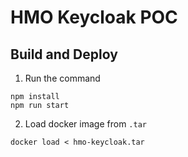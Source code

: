 # HMO Keycloak POC

## Build and Deploy

1. Run the command

```
npm install
npm run start
```

2. Load docker image from `.tar`

```
docker load < hmo-keycloak.tar
